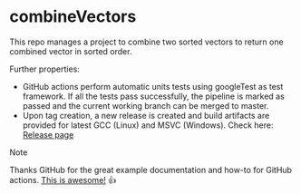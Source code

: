 # combineVectors
This repo manages a project to combine two sorted vectors to return one combined vector in sorted order.

Further properties:
* GitHub actions perform automatic units tests using googleTest as test framework. If all the tests pass successfully, the pipeline is marked as passed and the current working branch can be merged to master.
* Upon tag creation, a new release is created and build artifacts are provided for latest GCC (Linux) and MSVC (Windows). Check here: [Release page](https://github.com/DavidKroeter84/combineVectors/releases)

> [!NOTE]
> Thanks GitHub for the great example documentation and how-to for GitHub actions. [This is awesome!](https://docs.github.com/en/actions/examples) :+1: